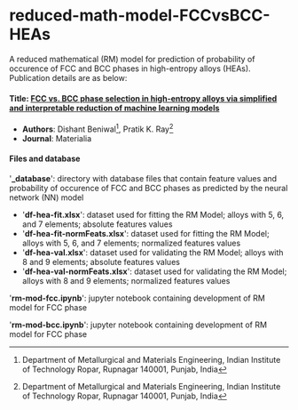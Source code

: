 # reduced-math-model-FCCvsBCC-HEAs
A reduced mathematical (RM) model for prediction of probability of occurence of FCC and BCC phases in high-entropy alloys (HEAs). Publication details are as below:

#### Title: [FCC vs. BCC phase selection in high-entropy alloys via simplified and interpretable reduction of machine learning models](https://www.sciencedirect.com/science/article/pii/S2589152922003131)
- **Authors**: Dishant Beniwal[^1], Pratik K. Ray[^1]
- **Journal**: Materialia
[^1]: Department of Metallurgical and Materials Engineering, Indian Institute of Technology Ropar, Rupnagar 140001, Punjab, India

#### Files and database
'**_database**': directory with database files that contain feature values and probability of occurence of FCC and BCC phases as predicted by the neural network (NN) model
- '**df-hea-fit.xlsx**': dataset used for fitting the RM Model; alloys with 5, 6, and 7 elements; absolute features values
- '**df-hea-fit-normFeats.xlsx**': dataset used for fitting the RM Model; alloys with 5, 6, and 7 elements; normalized features values
- '**df-hea-val.xlsx**': dataset used for validating the RM Model; alloys with 8 and 9 elements; absolute features values
- '**df-hea-val-normFeats.xlsx**': dataset used for validating the RM Model; alloys with 8 and 9 elements; normalized features values

'**rm-mod-fcc.ipynb**': jupyter notebook containing development of RM model for FCC phase

'**rm-mod-bcc.ipynb**': jupyter notebook containing development of RM model for FCC phase
